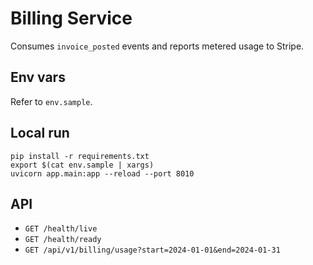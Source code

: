 # Billing Service

Consumes `invoice_posted` events and reports metered usage to Stripe.

## Env vars
Refer to `env.sample`.

## Local run
```
pip install -r requirements.txt
export $(cat env.sample | xargs)
uvicorn app.main:app --reload --port 8010
```

## API
- `GET /health/live`
- `GET /health/ready`
- `GET /api/v1/billing/usage?start=2024-01-01&end=2024-01-31` 